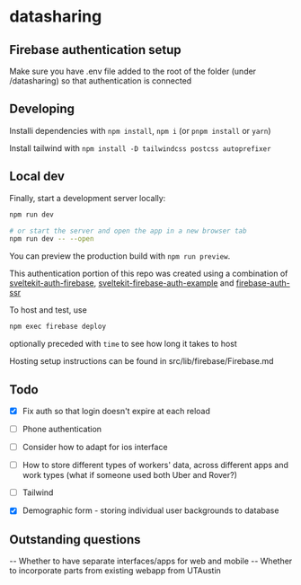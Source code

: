 # datasharing

## Firebase authentication setup
Make sure you have .env file added to the root of the folder (under /datasharing) so that authentication is connected

## Developing

Installi dependencies with `npm install`, `npm i` (or `pnpm install` or `yarn`)

Install tailwind with `npm install -D tailwindcss postcss autoprefixer`

## Local dev

Finally, start a development server locally:

```bash
npm run dev

# or start the server and open the app in a new browser tab
npm run dev -- --open
```

You can preview the production build with `npm run preview`.

This authentication portion of this repo was created using a combination of [sveltekit-auth-firebase](https://github.com/JustinyAhin/okupter-repos/tree/5e9403e30a49ce5e314f311cffb057d922d2c737/apps/sveltekit-auth-firebase), [sveltekit-firebase-auth-example](https://github.com/eraygundogmus/sveltekit-firebase-auth-example)
and [firebase-auth-ssr](https://github.com/JavoByte/svelte-examples/tree/firebase-auth-ssr)

To host and test, use 
```bash
npm exec firebase deploy
```
optionally preceded with `time` to see how long it takes to host

Hosting setup instructions can be found in src/lib/firebase/Firebase.md

## Todo 

- [X] Fix auth so that login doesn't expire at each reload

- [ ] Phone authentication

- [ ] Consider how to adapt for ios interface

- [ ] How to store different types of workers' data, across different apps and work types (what if someone used both Uber and Rover?)

- [ ] Tailwind

- [X] Demographic form - storing individual user backgrounds to database


## Outstanding questions 
-- Whether to have separate interfaces/apps for web and mobile
-- Whether to incorporate parts from existing webapp from UTAustin
